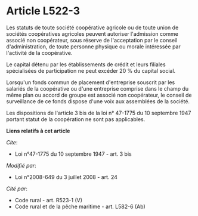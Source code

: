 # Article L522-3

Les statuts de toute société coopérative agricole ou de toute union de sociétés coopératives agricoles peuvent autoriser
l'admission comme associé non coopérateur, sous réserve de l'acceptation par le conseil d'administration, de toute personne
physique ou morale intéressée par l'activité de la coopérative. 

Le capital détenu par les établissements de crédit et leurs filiales spécialisées de participation ne peut excéder 20 % du
capital social. 

Lorsqu'un fonds commun de placement d'entreprise souscrit par les salariés de la coopérative ou d'une entreprise comprise
dans le champ du même plan ou accord de groupe est associé non coopérateur, le conseil de surveillance de ce fonds dispose
d'une voix aux assemblées de la société. 

Les dispositions de l'article 3 bis de la loi n° 47-1775 du 10 septembre 1947 portant statut de la coopération ne sont pas
applicables.

**Liens relatifs à cet article**

_Cite_:

  - Loi n°47-1775 du 10 septembre 1947 - art. 3 bis

_Modifié par_:

  - Loi n°2008-649 du 3 juillet 2008 - art. 24

_Cité par_:

  - Code rural - art. R523-1 (V)
  - Code rural et de la pêche maritime - art. L582-6 (Ab)
